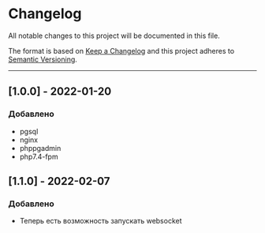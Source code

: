 # Changelog

All notable changes to this project will be documented in this file.

The format is based on [Keep a Changelog][keepachangelog] and this project adheres to [Semantic Versioning][semver].

-----------------------

## [1.0.0] - 2022-01-20
### Добавлено
- pgsql
- nginx
- phppgadmin
- php7.4-fpm

## [1.1.0] - 2022-02-07
### Добавлено
- Теперь есть возможность запускать websocket

[keepachangelog]:https://keepachangelog.com/en/1.0.0/
[semver]:https://semver.org/spec/v2.0.0.html